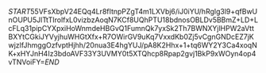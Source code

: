 $START$55VFsXbpV24EQq4Lr8fItnpPZgT4m1LXVbj6/iJ0iYU/hRglg3l9+qfBwUnOUPU5JlTtTIrolfxL0vizbzAoqN7KCf8UQhPTU18bdnosOBLDv5BBmZ+LD+LcFLq31pipCYXpxiHoWnmdeHBGvQ1FumnQk7yxSk2Th7BWNXYjlHPW2aVttBXYtCGkiJYVyjhuWHGtXfx+R7OWirGV9uKq7VxxdKb0Zj5vCgnGNDcEZ7jKwjzlfJhmggOzfvptHjhh/20nua3E4hgYUJ/pA8K2Hhx+1+tq6WY2Y3Ca4xoqNK+xHYJnH4Iz3bdoAVF33Y3UVMY0t5XTQhcp8Rpap2gvj1BkP9xWOyn4op4vTNVoiFY=$END$